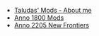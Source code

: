 - [Taludas' Mods - About me](/en/README.md)
- [Anno 1800 Mods](/en/Anno1800/Anno1800.md)
- [Anno 2205 New Frontiers](/en/Anno2205/Anno2205NewFrontiers.md)